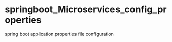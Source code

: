 # springboot_Microservices_config_properties
spring boot application.properties file configuration 
